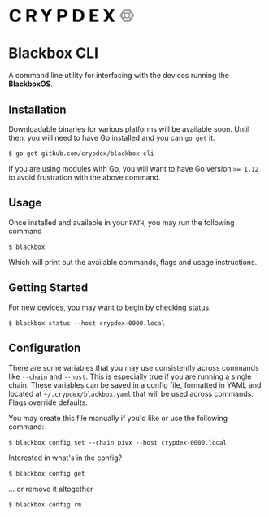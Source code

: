 <img src="https://raw.githubusercontent.com/crypdex/blackbox/master/resources/images/logo.png" width=250>

# Blackbox CLI

A command line utility for interfacing with the devices running the **BlackboxOS**.

## Installation

Downloadable binaries for various platforms will be available soon. Until then, you will need to have Go installed and you can `go get` it.

```shell
$ go get github.com/crypdex/blackbox-cli
```

If you are using modules with Go, you will want to have Go version `>= 1.12` to avoid frustration with the above command.

## Usage

Once installed and available in your `PATH`, you may run the following command

```shell
$ blackbox
```

Which will print out the available commands, flags and usage instructions.

## Getting Started

For new devices, you may want to begin by checking status.

```shell
$ blackbox status --host crypdex-0000.local
```

## Configuration

There are some variables that you may use consistently across commands like `--chain` and `--host`. This is especially true if you are running a single chain. These variables can be saved in a config file, formatted in YAML and located at `~/.crypdex/blackbox.yaml` that will be used across commands. Flags override defaults.

You may create this file manually if you'd like or use the following command:

```shell
$ blackbox config set --chain pivx --host crypdex-0000.local
```

Interested in what's in the config?

```shell
$ blackbox config get
```

... or remove it altogether

```shell
$ blackbox config rm
```
